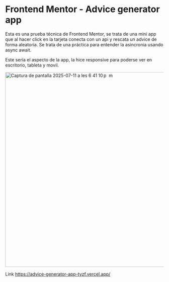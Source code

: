 # Frontend Mentor - Advice generator app

Esta es una prueba técnica de Frontend Mentor, se trata de una mini app que al hacer click en la tarjeta conecta con un api y rescata un advice de forma aleatoria. Se trata de una práctica para entender la asincronia usando async await.

Este sería el aspecto de la app, la hice responsive para poderse ver en escritorio, tableta y movil.

<img width="771" height="619" alt="Captura de pantalla 2025-07-11 a les 6 41 10 p  m" src="https://github.com/user-attachments/assets/18e81d0d-983f-4f22-9626-806244283944" />

Link https://advice-generator-app-tyzf.vercel.app/
